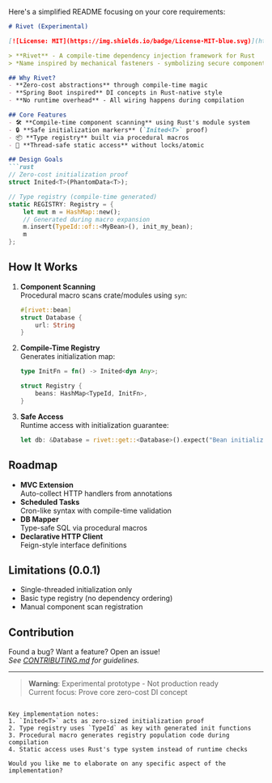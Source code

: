 Here's a simplified README focusing on your core requirements:

```markdown
# Rivet (Experimental)

[![License: MIT](https://img.shields.io/badge/License-MIT-blue.svg)](https://opensource.org/licenses/MIT)

> **Rivet** - A compile-time dependency injection framework for Rust  
> *Name inspired by mechanical fasteners - symbolizing secure component connections*

## Why Rivet?
- **Zero-cost abstractions** through compile-time magic
- **Spring Boot inspired** DI concepts in Rust-native style
- **No runtime overhead** - All wiring happens during compilation

## Core Features
- 🛠️ **Compile-time component scanning** using Rust's module system
- 🔒 **Safe initialization markers** (`Inited<T>` proof)
- 📦 **Type registry** built via procedural macros
- 🧵 **Thread-safe static access** without locks/atomic

## Design Goals
```rust
// Zero-cost initialization proof
struct Inited<T>(PhantomData<T>);

// Type registry (compile-time generated)
static REGISTRY: Registry = {
    let mut m = HashMap::new();
    // Generated during macro expansion
    m.insert(TypeId::of::<MyBean>(), init_my_bean);
    m
};
```

## How It Works
1. **Component Scanning**  
   Procedural macro scans crate/modules using `syn`:
   ```rust
   #[rivet::bean]
   struct Database {
       url: String
   }
   ```

2. **Compile-Time Registry**  
   Generates initialization map:
   ```rust
   type InitFn = fn() -> Inited<dyn Any>;
   
   struct Registry {
       beans: HashMap<TypeId, InitFn>,
   }
   ```

3. **Safe Access**  
   Runtime access with initialization guarantee:
   ```rust
   let db: &Database = rivet::get::<Database>().expect("Bean initialized");
   ```

## Roadmap
- **MVC Extension**  
  Auto-collect HTTP handlers from annotations
- **Scheduled Tasks**  
  Cron-like syntax with compile-time validation
- **DB Mapper**  
  Type-safe SQL via procedural macros
- **Declarative HTTP Client**  
  Feign-style interface definitions

## Limitations (0.0.1)
- Single-threaded initialization only
- Basic type registry (no dependency ordering)
- Manual component scan registration

## Contribution
Found a bug? Want a feature? Open an issue!  
*See [CONTRIBUTING.md](CONTRIBUTING.md) for guidelines.*

---

> **Warning**: Experimental prototype - Not production ready  
> Current focus: Prove core zero-cost DI concept
```

Key implementation notes:
1. `Inited<T>` acts as zero-sized initialization proof
2. Type registry uses `TypeId` as key with generated init functions
3. Procedural macro generates registry population code during compilation
4. Static access uses Rust's type system instead of runtime checks

Would you like me to elaborate on any specific aspect of the implementation?
